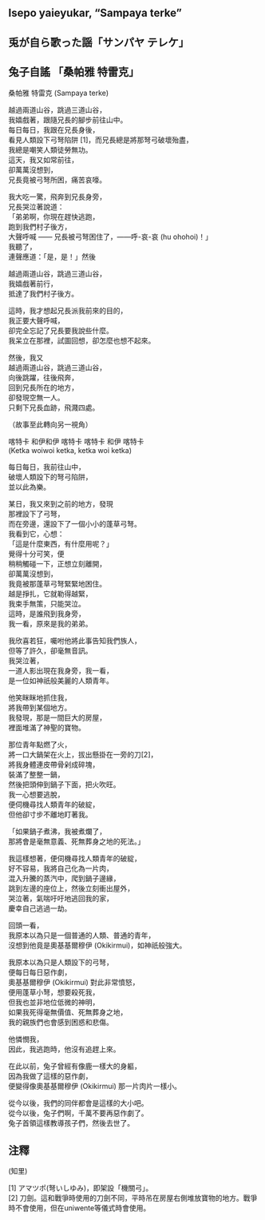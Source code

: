 ## Isepo yaieyukar, “Sampaya terke”   
## 兎が自ら歌った謡「サンパヤ テレケ」  
## 兔子自謠 「桑帕雅 特雷克」   
  
  
桑帕雅 特雷克 (Sampaya terke)  
  
越過兩道山谷，跳過三道山谷，  
我嬉戲著，跟隨兄長的腳步前往山中。  
每日每日，我跟在兄長身後，  
看見人類設下弓弩陷阱 [1]，而兄長總是將那弩弓破壞殆盡，  
我總是嘲笑人類徒勞無功。  
這天，我又如常前往，  
卻萬萬沒想到，  
兄長竟被弓弩所困，痛苦哀嚎。  
  
我大吃一驚，飛奔到兄長身旁，  
兄長哭泣著說道：  
「弟弟啊，你現在趕快逃跑，  
跑到我們村子後方，  
大聲呼喊 —— 兄長被弓弩困住了，——呼-哀-哀 (hu ohohoi)！」  
我聽了，  
連聲應道：「是，是！」然後  
  
越過兩道山谷，跳過三道山谷，  
我嬉戲著前行，  
抵達了我們村子後方。  
  
這時，我才想起兄長派我前來的目的，  
我正要大聲呼喊，  
卻完全忘記了兄長要我說些什麼。  
我呆立在那裡，試圖回想，卻怎麼也想不起來。  
  
然後，我又  
越過兩道山谷，跳過三道山谷，  
向後跳躍，往後飛奔，  
回到兄長所在的地方，  
卻發現空無一人。  
只剩下兄長血跡，飛濺四處。  
  
（故事至此轉向另一視角）  
  
喀特卡 和伊和伊 喀特卡 喀特卡 和伊 喀特卡  
(Ketka woiwoi ketka, ketka woi ketka)  
  
每日每日，我前往山中，  
破壞人類設下的弩弓陷阱，  
並以此為樂。  
  
某日，我又來到之前的地方，發現  
那裡設下了弓弩，  
而在旁邊，還設下了一個小小的蓬草弓弩。  
我看到它，心想：  
「這是什麼東西，有什麼用呢？」  
覺得十分可笑，便  
稍稍觸碰一下，正想立刻離開，  
卻萬萬沒想到，  
我竟被那蓬草弓弩緊緊地困住。  
越是掙扎，它就勒得越緊，  
我束手無策，只能哭泣。  
這時，是誰飛到我身旁，  
我一看，原來是我的弟弟。  
  
我欣喜若狂，囑咐他將此事告知我們族人，  
但等了許久，卻毫無音訊。  
我哭泣著，  
一道人影出現在我身旁，我一看，  
是一位如神祇般美麗的人類青年。  
  
他笑眯眯地抓住我，  
將我帶到某個地方。  
我發現，那是一間巨大的房屋，  
裡面堆滿了神聖的寶物。  
  
那位青年點燃了火，  
將一口大鍋架在火上，拔出懸掛在一旁的刀[2]，  
將我身體連皮帶骨剁成碎塊，  
裝滿了整整一鍋，  
然後把頭伸到鍋子下面，把火吹旺。  
我一心想要逃脫，  
便伺機尋找人類青年的破綻，  
但他卻寸步不離地盯著我。  
  
「如果鍋子煮沸，我被煮爛了，  
那將會是毫無意義、死無葬身之地的死法。」  
  
我這樣想著，便伺機尋找人類青年的破綻，  
好不容易，我將自己化為一片肉，  
混入升騰的蒸汽中，爬到鍋子邊緣，  
跳到左邊的座位上，然後立刻衝出屋外，  
哭泣著，氣喘吁吁地逃回我的家，  
慶幸自己逃過一劫。  
  
回頭一看，  
我原本以為只是一個普通的人類、普通的青年，  
沒想到他竟是奧基基爾穆伊 (Okikirmui)，如神祇般強大。  
  
我原本以為只是人類設下的弓弩，  
便每日每日惡作劇，  
奧基基爾穆伊 (Okikirmui) 對此非常憤怒，  
便用蓬草小弩，想要殺死我，  
但我也並非地位低微的神明，  
如果我死得毫無價值、死無葬身之地，  
我的親族們也會感到困惑和悲傷。  
  
他憐憫我，  
因此，我逃跑時，他沒有追趕上來。  
  
在此以前，兔子曾經有像鹿一樣大的身軀，  
因為我做了這樣的惡作劇，  
便變得像奧基基爾穆伊 (Okikirmui) 那一片肉片一樣小。  
  
從今以後，我們的同伴都會是這樣的大小吧。  
從今以後，兔子們啊，千萬不要再惡作劇了。  
兔子首領這樣教導孩子們，然後去世了。  
  
  
## 注釋  
  
  
(知里)  
  
[1] アマツポ(弩いしゆみ)，即架設「機關弓」。  
[2] 刀劍。這和戰爭時使用的刀劍不同，平時吊在房屋右側堆放寶物的地方。戰爭時不會使用，但在uniwente等儀式時會使用。  
  
